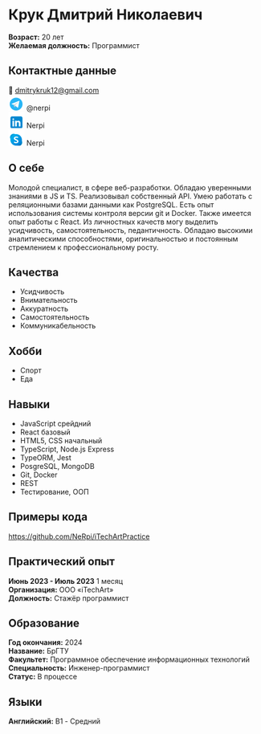 # Крук Дмитрий Николаевич

**Возраст:** 20 лет  
**Желаемая должность:** Программист

## Контактные данные

📧 dmitrykruk12@gmail.com  
![](/statics/telegram.svg) @nerpi  
![](/statics/linked.in.svg) Nerpi  
![](/statics/skype.svg) Nerpi

## О себе

Молодой специалист, в сфере веб-разработки. Обладаю уверенными знаниями в JS и TS. Реализовывал собственный API. Умею работать с реляционными базами данными как PostgreSQL. Есть опыт использования системы контроля версии git и Docker. Также имеется опыт работы с React.
Из личностных качеств могу выделить усидчивость, самостоятельность, педантичность. Обладаю высокими аналитическими способностями, оригинальностью и постоянным стремлением к профессиональному росту.

## Качества

- Усидчивость
- Внимательность
- Аккуратность
- Самостоятельность
- Коммуникабельность

## Хобби

- Спорт
- Еда

## Навыки

- JavaScript срейдний
- React базовый
- HTML5, CSS начальный
- TypeScript, Node.js Express
- TypeORM, Jest
- PosgreSQL, MongoDB
- Git, Docker
- REST
- Тестирование, ООП

## Примеры кода

https://github.com/NeRpi/iTechArtPractice

## Практический опыт

**Июнь 2023 - Июль 2023** 1 месяц  
**Организация:** ООО «iTechArt»  
**Должность:** Стажёр программист

## Образование

**Год окончания:** 2024  
**Название:** БрГТУ  
**Факультет:** Программное обеспечение информационных технологий  
**Специальность:** Инженер-программист  
**Статус:** В процессе

## Языки

**Английский:** B1 - Средний
